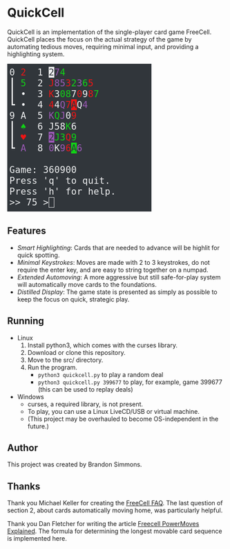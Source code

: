 # QuickCell
QuickCell is an implementation of the single-player card game FreeCell. QuickCell places the focus on the actual strategy of the game by automating tedious moves, requiring minimal input, and providing a highlighting system.

![Demo](https://raw.githubusercontent.com/simmsbra/quickcell/master/demo.gif)

## Features
- *Smart Highlighting*: Cards that are needed to advance will be highlit for quick spotting.
- *Minimal Keystrokes*: Moves are made with 2 to 3 keystrokes, do not require the enter key, and are easy to string together on a numpad.
- *Extended Automoving*: A more aggressive but still safe-for-play system will automatically move cards to the foundations.
- *Distilled Display*: The game state is presented as simply as possible to keep the focus on quick, strategic play.

## Running
- Linux
  1. Install python3, which comes with the curses library.
  2. Download or clone this repository.
  3. Move to the src/ directory.
  4. Run the program.
     - `python3 quickcell.py` to play a random deal
     - `python3 quickcell.py 399677` to play, for example, game 399677 (this can be used to replay deals)
- Windows
  - curses, a required library, is not present.
  - To play, you can use a Linux LiveCD/USB or virtual machine.
  - (This project may be overhauled to become OS-independent in the future.)

## Author
This project was created by Brandon Simmons.

## Thanks
Thank you Michael Keller for creating the [FreeCell FAQ](http://solitairelaboratory.com/fcfaq.html).
The last question of section 2, about cards automatically moving home, was particularly helpful.

Thank you Dan Fletcher for writing the article [Freecell PowerMoves Explained](http://EzineArticles.com/104608).
The formula for determining the longest movable card sequence is implemented here.
